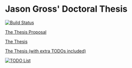 # Jason Gross' Doctoral Thesis

[![Build Status](https://github.com/JasonGross/doctoral-thesis/workflows/Build/badge.svg?branch=master)](https://github.com/JasonGross/doctoral-thesis/actions?query=workflow%3ABuild+branch%3Amaster)

[The Thesis Proposal](//jasongross.github.io/doctoral-thesis/nightly/jgross-thesis-proposal.pdf)

[The Thesis](//jasongross.github.io/doctoral-thesis/nightly/JGross-PhD-EECS-Feb2021.pdf)

[The Thesis (with extra TODOs included)](//jasongross.github.io/doctoral-thesis/nightly/jgross-thesis-extra-todos.pdf)

[![TODO List](https://jasongross.github.io/doctoral-thesis/nightly/full-todo.svg)](https://jasongross.github.io/doctoral-thesis/nightly/full-todo.svg)
